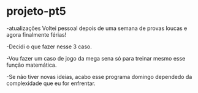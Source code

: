 # projeto-pt5

-atualizações 
Voltei pessoal depois de uma semana de provas loucas e agora finalmente férias!


-Decidi o que fazer nesse 3 caso.

-Vou fazer um caso de jogo da mega sena só para treinar mesmo esse função matemática.

-Se não tiver novas ideias, acabo esse programa domingo dependedo da complexidade que eu for enfrentar.
